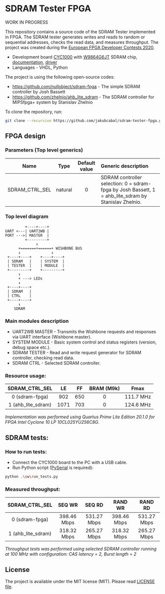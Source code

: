 # SDRAM Tester FPGA

WORK IN PROGRESS

This repository contains a source code of the SDRAM Tester implemented in FPGA. The SDRAM tester generates writes and reads to random or sequential addresses, checks the read data, and measures throughput. The project was created during the [European FPGA Developer Contests 2020](https://www.arrow.com/en/research-and-events/events/fpga-developer-contest-2020).

* Development board [CYC1000](https://shop.trenz-electronic.de/en/Products/Trenz-Electronic/CYC1000-Intel-Cyclone-10/) with [W9864G6JT](https://www.winbond.com/resource-files/w9864g6jt_a03.pdf) SDRAM chip, [documentation](https://www.trenz-electronic.de/fileadmin/docs/Trenz_Electronic/Modules_and_Module_Carriers/2.5x6.15/TEI0003/REV02/Documents/CYC1000%20User%20Guide.pdf), [driver](https://shop.trenz-electronic.de/en/TEI0003-02-CYC1000-with-Cyclone-10-FPGA-8-MByte-SDRAM?path=Trenz_Electronic/Modules_and_Module_Carriers/2.5x6.15/TEI0003/Driver/Arrow_USB_Programmer)
* Languages - VHDL, Python

The project is using the following open-source codes:

- https://github.com/nullobject/sdram-fpga - The simple SDRAM controller by Josh Bassett
- https://github.com/zhelnio/ahb_lite_sdram - The SDRAM controller for MIPSfpga+ system by Stanislav Zhelnio

To clone the repository, run:

```bash
git clone --recursive https://github.com/jakubcabal/sdram-tester-fpga.git
```

## FPGA design

### Parameters (Top level generics)

Name | Type | Default value | Generic description
---|:---:|:---:|:---
SDRAM_CTRL_SEL | natural | 0 | SDRAM controller selection: 0 = sdram-fpga by Josh Bassett, 1 = ahb_lite_sdram by Stanislav Zhelnio.

### Top level diagram
```
         +----+----+
UART <---| UART2WB |
PORT --->| MASTER  |
         +---------+
              ↕
      +=======+======+ WISHBONE BUS
      ↕              ↕
 +----+----+    +----+----+
 | SDRAM   |    | SYSTEM  |
 | TESTER  |    | MODULE  |
 +---------+    +---------+
      ↕
      + ---> LEDs
      ↕
 +----+----+ 
 | SDRAM   | 
 | CTRL    | 
 +----+----+
      ↕
    SDRAM
```

### Main modules description

* UART2WB MASTER - Transmits the Wishbone requests and responses via UART interface (Wishbone master).
* SYSTEM MODULE - Basic system control and status registers (version, debug space etc.).
* SDRAM TESTER - Read and write request generator for SDRAM controller, checking read data.
* SDRAM CTRL - Selected SDRAM controller.

### Resource usage:

SDRAM_CTRL_SEL | LE | FF | BRAM (M9k) | Fmax
:---:|:---:|:---:|:---:|:---:
0 (sdram-fpga) | 902 | 650 | 0 | 111.7 MHz
1 (ahb_lite_sdram) | 1071 | 703 | 0 | 124.6 MHz

*Implementation was performed using Quartus Prime Lite Edition 20.1.0 for FPGA Intel Cyclone 10 LP 10CL025YU256C8G.*

## SDRAM tests:

### How to run tests:

* Connect the CYC1000 board to the PC with a USB cable.
* Run Python script ([PySerial](https://pyserial.readthedocs.io/en/latest/shortintro.html) is required):

```bash
python .\sw\run_tests.py
```

### Measured throughput:

SDRAM_CTRL_SEL | SEQ WR | SEQ RD | RAND WR | RAND RD
:---:|:---:|:---:|:---:|:---:
0 (sdram-fpga)     | 398.46 Mbps | 531.27 Mbps | 398.46 Mbps | 531.27 Mbps
1 (ahb_lite_sdram) | 318.32 Mbps | 265.27 Mbps | 318.32 Mbps | 265.27 Mbps

*Throughput tests was performed using selected SDRAM controller running at 100 MHz with configuration: CAS latency = 2, Burst length = 2*


## License
The project is available under the MIT license (MIT). Please read [LICENSE file](LICENSE).